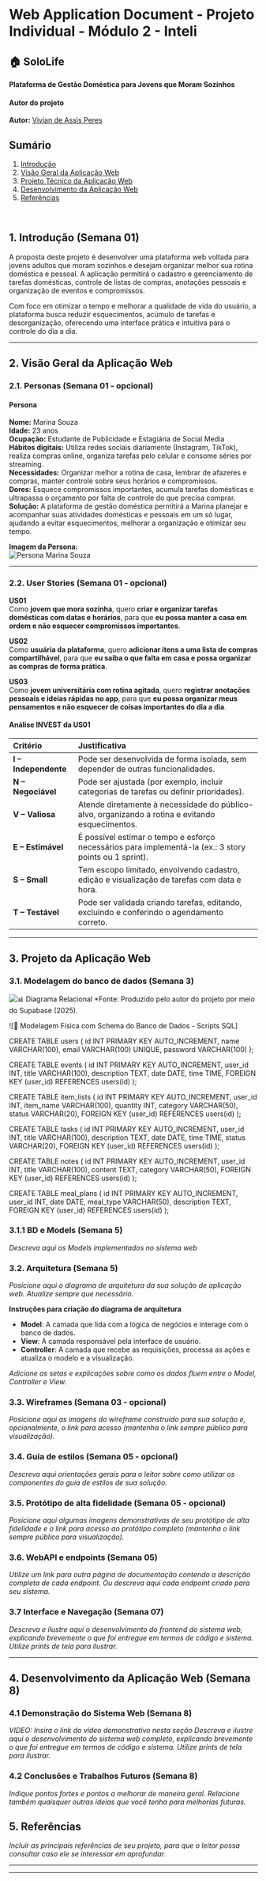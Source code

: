 
# Web Application Document - Projeto Individual - Módulo 2 - Inteli

## 🏠 SoloLife

**Plataforma de Gestão Doméstica para Jovens que Moram Sozinhos**

#### Autor do projeto

**Autor:** [Vivian de Assis Peres](https://www.linkedin.com/in/vivianperesinteli/)

## Sumário

1. [Introdução](#c1)  
2. [Visão Geral da Aplicação Web](#c2)  
3. [Projeto Técnico da Aplicação Web](#c3)  
4. [Desenvolvimento da Aplicação Web](#c4)  
5. [Referências](#c5)  

<br>

## <a name="c1"></a>1. Introdução (Semana 01)

A proposta deste projeto é desenvolver uma plataforma web voltada para jovens adultos que moram sozinhos e desejam organizar melhor sua rotina doméstica e pessoal. A aplicação permitirá o cadastro e gerenciamento de tarefas domésticas, controle de listas de compras, anotações pessoais e organização de eventos e compromissos.

Com foco em otimizar o tempo e melhorar a qualidade de vida do usuário, a plataforma busca reduzir esquecimentos, acúmulo de tarefas e desorganização, oferecendo uma interface prática e intuitiva para o controle do dia a dia.

---

## <a name="c2"></a>2. Visão Geral da Aplicação Web

### 2.1. Personas (Semana 01 - opcional)

#### Persona

**Nome:** Marina Souza  
**Idade:** 23 anos  
**Ocupação:** Estudante de Publicidade e Estagiária de Social Media  
**Hábitos digitais:** Utiliza redes sociais diariamente (Instagram, TikTok), realiza compras online, organiza tarefas pelo celular e consome séries por streaming.  
**Necessidades:** Organizar melhor a rotina de casa, lembrar de afazeres e compras, manter controle sobre seus horários e compromissos.  
**Dores:** Esquece compromissos importantes, acumula tarefas domésticas e ultrapassa o orçamento por falta de controle do que precisa comprar.  
**Solução:** A plataforma de gestão doméstica permitirá a Marina planejar e acompanhar suas atividades domésticas e pessoais em um só lugar, ajudando a evitar esquecimentos, melhorar a organização e otimizar seu tempo.

**Imagem da Persona:**  
![Persona Marina Souza](../assets/persona_sololife.png)

---

### 2.2. User Stories (Semana 01 - opcional)

**US01**  
Como **jovem que mora sozinha**, quero **criar e organizar tarefas domésticas com datas e horários**, para que **eu possa manter a casa em ordem e não esquecer compromissos importantes**.

**US02**  
Como **usuária da plataforma**, quero **adicionar itens a uma lista de compras compartilhável**, para que **eu saiba o que falta em casa e possa organizar as compras de forma prática**.

**US03**  
Como **jovem universitária com rotina agitada**, quero **registrar anotações pessoais e ideias rápidas no app**, para que **eu possa organizar meus pensamentos e não esquecer de coisas importantes do dia a dia**.

#### Análise INVEST da US01

| Critério | Justificativa |
|:------------|:----------------------------------------------------------------|
| **I – Independente** | Pode ser desenvolvida de forma isolada, sem depender de outras funcionalidades. |
| **N – Negociável** | Pode ser ajustada (por exemplo, incluir categorias de tarefas ou definir prioridades). |
| **V – Valiosa** | Atende diretamente à necessidade do público-alvo, organizando a rotina e evitando esquecimentos. |
| **E – Estimável** | É possível estimar o tempo e esforço necessários para implementá-la (ex.: 3 story points ou 1 sprint). |
| **S – Small** | Tem escopo limitado, envolvendo cadastro, edição e visualização de tarefas com data e hora. |
| **T – Testável** | Pode ser validada criando tarefas, editando, excluindo e conferindo o agendamento correto. |

---

## <a name="c3"></a>3. Projeto da Aplicação Web

### 3.1. Modelagem do banco de dados  (Semana 3)

![📊 Diagrama Relacional](../assets/diagrama_relacional_sololife.png)
*Fonte: Produzido pelo autor do projeto por meio do Supabase (2025).


![📜 Modelagem Física com Schema do Banco de Dados - Scripts SQL]

CREATE TABLE users (
  id INT PRIMARY KEY AUTO_INCREMENT,
  name VARCHAR(100),
  email VARCHAR(100) UNIQUE,
  password VARCHAR(100)
);

CREATE TABLE events (
  id INT PRIMARY KEY AUTO_INCREMENT,
  user_id INT,
  title VARCHAR(100),
  description TEXT,
  date DATE,
  time TIME,
  FOREIGN KEY (user_id) REFERENCES users(id)
);

CREATE TABLE item_lists (
  id INT PRIMARY KEY AUTO_INCREMENT,
  user_id INT,
  item_name VARCHAR(100),
  quantity INT,
  category VARCHAR(50),
  status VARCHAR(20),
  FOREIGN KEY (user_id) REFERENCES users(id)
);

CREATE TABLE tasks (
  id INT PRIMARY KEY AUTO_INCREMENT,
  user_id INT,
  title VARCHAR(100),
  description TEXT,
  date DATE,
  time TIME,
  status VARCHAR(20),
  FOREIGN KEY (user_id) REFERENCES users(id)
);

CREATE TABLE notes (
  id INT PRIMARY KEY AUTO_INCREMENT,
  user_id INT,
  title VARCHAR(100),
  content TEXT,
  category VARCHAR(50),
  FOREIGN KEY (user_id) REFERENCES users(id)
);

CREATE TABLE meal_plans (
  id INT PRIMARY KEY AUTO_INCREMENT,
  user_id INT,
  date DATE,
  meal_type VARCHAR(50),
  description TEXT,
  FOREIGN KEY (user_id) REFERENCES users(id)
);


### 3.1.1 BD e Models (Semana 5)
*Descreva aqui os Models implementados no sistema web*

### 3.2. Arquitetura (Semana 5)

*Posicione aqui o diagrama de arquitetura da sua solução de aplicação web. Atualize sempre que necessário.*

**Instruções para criação do diagrama de arquitetura**  
- **Model**: A camada que lida com a lógica de negócios e interage com o banco de dados.
- **View**: A camada responsável pela interface de usuário.
- **Controller**: A camada que recebe as requisições, processa as ações e atualiza o modelo e a visualização.
  
*Adicione as setas e explicações sobre como os dados fluem entre o Model, Controller e View.*

### 3.3. Wireframes (Semana 03 - opcional)

*Posicione aqui as imagens do wireframe construído para sua solução e, opcionalmente, o link para acesso (mantenha o link sempre público para visualização).*

### 3.4. Guia de estilos (Semana 05 - opcional)

*Descreva aqui orientações gerais para o leitor sobre como utilizar os componentes do guia de estilos de sua solução.*


### 3.5. Protótipo de alta fidelidade (Semana 05 - opcional)

*Posicione aqui algumas imagens demonstrativas de seu protótipo de alta fidelidade e o link para acesso ao protótipo completo (mantenha o link sempre público para visualização).*

### 3.6. WebAPI e endpoints (Semana 05)

*Utilize um link para outra página de documentação contendo a descrição completa de cada endpoint. Ou descreva aqui cada endpoint criado para seu sistema.*  

### 3.7 Interface e Navegação (Semana 07)

*Descreva e ilustre aqui o desenvolvimento do frontend do sistema web, explicando brevemente o que foi entregue em termos de código e sistema. Utilize prints de tela para ilustrar.*

---

## <a name="c4"></a>4. Desenvolvimento da Aplicação Web (Semana 8)

### 4.1 Demonstração do Sistema Web (Semana 8)

*VIDEO: Insira o link do vídeo demonstrativo nesta seção*
*Descreva e ilustre aqui o desenvolvimento do sistema web completo, explicando brevemente o que foi entregue em termos de código e sistema. Utilize prints de tela para ilustrar.*

### 4.2 Conclusões e Trabalhos Futuros (Semana 8)

*Indique pontos fortes e pontos a melhorar de maneira geral.*
*Relacione também quaisquer outras ideias que você tenha para melhorias futuras.*



## <a name="c5"></a>5. Referências

_Incluir as principais referências de seu projeto, para que o leitor possa consultar caso ele se interessar em aprofundar._<br>

---
---
